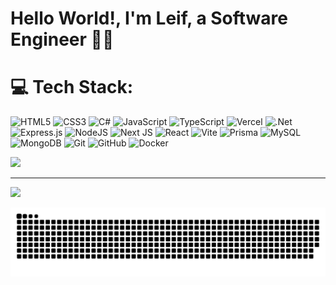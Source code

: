 <h1 align="left">Hello World!, I'm Leif, a Software Engineer 👋🏼</h1>

<!-- <h2 align="left">About me</h2>

<p align="left">✨ Creating bugs since ...<br>📚 I'm currently learning ...<br>🎯 Goals: ...<br>🎲 Fun fact: ...</p> -->

# 💻 Tech Stack:
![HTML5](https://img.shields.io/badge/html5-%23E34F26.svg?style=for-the-badge&logo=html5&logoColor=white) ![CSS3](https://img.shields.io/badge/css3-%231572B6.svg?style=for-the-badge&logo=css3&logoColor=white) ![C#](https://img.shields.io/badge/c%23-%23239120.svg?style=for-the-badge&logo=csharp&logoColor=white) ![JavaScript](https://img.shields.io/badge/javascript-%23323330.svg?style=for-the-badge&logo=javascript&logoColor=%23F7DF1E) ![TypeScript](https://img.shields.io/badge/typescript-%23007ACC.svg?style=for-the-badge&logo=typescript&logoColor=white) ![Vercel](https://img.shields.io/badge/vercel-%23000000.svg?style=for-the-badge&logo=vercel&logoColor=white) ![.Net](https://img.shields.io/badge/.NET-5C2D91?style=for-the-badge&logo=.net&logoColor=white) ![Express.js](https://img.shields.io/badge/express.js-%23404d59.svg?style=for-the-badge&logo=express&logoColor=%2361DAFB) ![NodeJS](https://img.shields.io/badge/node.js-6DA55F?style=for-the-badge&logo=node.js&logoColor=white) ![Next JS](https://img.shields.io/badge/Next-black?style=for-the-badge&logo=next.js&logoColor=white) ![React](https://img.shields.io/badge/react-%2320232a.svg?style=for-the-badge&logo=react&logoColor=%2361DAFB) ![Vite](https://img.shields.io/badge/vite-%23646CFF.svg?style=for-the-badge&logo=vite&logoColor=white) ![Prisma](https://img.shields.io/badge/Prisma-3982CE?style=for-the-badge&logo=Prisma&logoColor=white) ![MySQL](https://img.shields.io/badge/mysql-4479A1.svg?style=for-the-badge&logo=mysql&logoColor=white) ![MongoDB](https://img.shields.io/badge/MongoDB-%234ea94b.svg?style=for-the-badge&logo=mongodb&logoColor=white) ![Git](https://img.shields.io/badge/git-%23F05033.svg?style=for-the-badge&logo=git&logoColor=white) ![GitHub](https://img.shields.io/badge/github-%23121011.svg?style=for-the-badge&logo=github&logoColor=white) ![Docker](https://img.shields.io/badge/docker-%230db7ed.svg?style=for-the-badge&logo=docker&logoColor=white)

![](https://github-readme-stats.vercel.app/api/top-langs/?username=leifcordero14&theme=dark&hide_border=true&include_all_commits=false&count_private=false&layout=compact)

---
[![](https://visitcount.itsvg.in/api?id=leifcordero14&icon=0&color=0)](https://visitcount.itsvg.in)


<picture>
  <source media="(prefers-color-scheme: dark)" srcset="https://raw.githubusercontent.com/leifcordero14/leifcordero14/output/github-snake-dark.svg" />
  <source media="(prefers-color-scheme: light)" srcset="https://raw.githubusercontent.com/leifcordero14/leifcordero14/output/github-snake.svg" />
  <img alt="github-snake" src="https://raw.githubusercontent.com/leifcordero14/leifcordero14/output/github-snake.svg" />
</picture>
